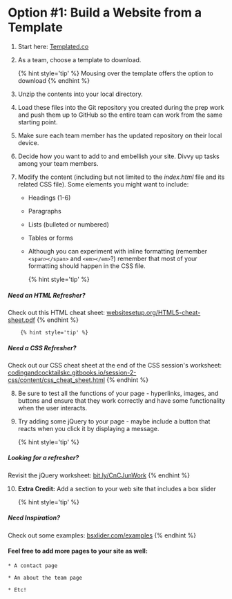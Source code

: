 # Option #1: Build a Website from a Template

1. Start here: [Templated.co](http://templated.co)

2. As a team, choose a template to download.

    {% hint style='tip' %}
Mousing over the template offers the option to download
    {% endhint %}

3. Unzip the contents into your local directory.

4. Load these files into the Git repository you created during the prep work and push them up to GitHub so the entire team can work from the same starting point.

5. Make sure each team member has the updated repository on their local device.

6. Decide how you want to add to and embellish your site. Divvy up tasks among your team members.

7. Modify the content (including but not limited to the _index.html_ file and its related CSS file). Some elements you might want to include:

    *   Headings (1-6)

    *   Paragraphs

    *   Lists (bulleted or numbered)

    *   Tables or forms

    *   Although you can experiment with inline formatting (remember `<span></span>` and `<em></em>`?) remember that most of your formatting should happen in the CSS file.
    
        {% hint style='tip' %}
##### Need an HTML Refresher?

Check out this HTML cheat sheet: [websitesetup.org/HTML5-cheat-sheet.pdf](https://websitesetup.org/HTML5-cheat-sheet.pdf)
        {% endhint %}
    
        {% hint style='tip' %}
##### Need a CSS Refresher?

Check out our CSS cheat sheet at the end of the CSS session's worksheet: [codingandcocktailskc.gitbooks.io/session-2-css/content/css_cheat_sheet.html](https://codingandcocktailskc.gitbooks.io/session-2-css/content/css_cheat_sheet.html)
        {% endhint %}

8. Be sure to test all the functions of your page - hyperlinks, images, and buttons and ensure that they work correctly and have some functionality when the user interacts.

9. Try adding some jQuery to your page - maybe include a button that reacts when you click it by displaying a message.

    {% hint style='tip' %}
##### Looking for a refresher?

Revisit the jQuery worksheet: 
[bit.ly/CnCJunWork](http://bit.ly/CnCJunWork)
    {% endhint %}

10. **Extra Credit:** Add a section to your web site that includes a box slider

    {% hint style='tip' %}
##### Need Inspiration?

Check out some examples: 
[bsxlider.com/examples](http://bsxlider.com/examples)
    {% endhint %}

#### Feel free to add more pages to your site as well:
    * A contact page

    * An about the team page
    
    * Etc!

